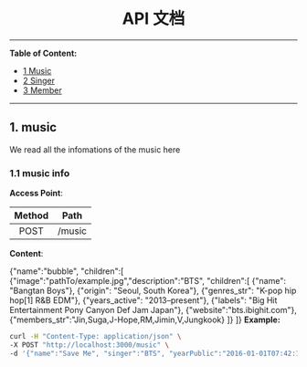 <h1 align="center" id="0">API 文档</h1>



---

**Table of Content:**


- [1 Music](#music)
- [2 Singer](#singer)
- [3 Member](#member)

---


<h2 id="music">1. music</h2>

We read all the infomations of the music here

<h3 id="piao-insert">1.1 music info </h3>


**Access Point**:

| Method | Path |
|:----------------:|:----------------:|
| POST | /music |

**Content**:

{"name":"bubble", "children":[
{"image":"pathTo/example.jpg","description":"BTS",
"children":[
    {"name": "Bangtan Boys"},
    {"origin": "Seoul, South Korea"},
    {"genres_str": "K-pop hip hop[1] R&B EDM"},
    {"years_active": "2013–present"},
    {"labels": "Big Hit Entertainment Pony Canyon Def Jam Japan"},
    {"website":"bts.ibighit.com"},
    {"members_str":"Jin,Suga,J-Hope,RM,Jimin,V,Jungkook}
]}
]}
**Example:**

~~~bash
curl -H "Content-Type: application/json" \
-X POST "http://localhost:3000/music" \
-d '{"name":"Save Me", "singer":"BTS", "yearPublic":"2016-01-01T07:42:10.800Z", "addDate":"2016-01-01T07:42:10.800Z"}'

~~~
